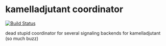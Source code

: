# kamelladjutant coordinator

[![Build Status](https://travis-ci.org/m0ppers/kamelladjutant-coordinator.svg?branch=master)](https://travis-ci.org/m0ppers/kamelladjutant-coordinator)

dead stupid coordinator for several signaling backends for kamelladjutant (so much buzz)

